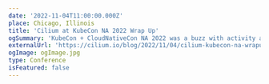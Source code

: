 ```yaml
---
date: '2022-11-04T11:00:00.000Z'
place: Chicago, Illinois
title: 'Cilium at KubeCon NA 2022 Wrap Up'
ogSummary: 'KubeCon + CloudNativeCon NA 2022 was a buzz with activity around Cilium.'
externalUrl: 'https://cilium.io/blog/2022/11/04/cilium-kubecon-na-wrapup/'
ogImage: ogImage.jpg
type: Conference
isFeatured: false
---
```

